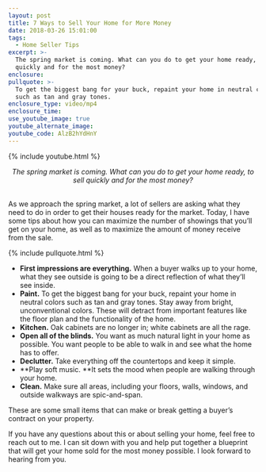 ```yaml
---
layout: post
title: 7 Ways to Sell Your Home for More Money
date: 2018-03-26 15:01:00
tags:
  - Home Seller Tips
excerpt: >-
  The spring market is coming. What can you do to get your home ready, to sell
  quickly and for the most money?
enclosure:
pullquote: >-
  To get the biggest bang for your buck, repaint your home in neutral colors
  such as tan and gray tones.
enclosure_type: video/mp4
enclosure_time:
use_youtube_image: true
youtube_alternate_image:
youtube_code: AlzB2hYdHnY
---
```


{% include youtube.html %}

<center><em>The spring market is coming. What can you do to get your home ready, to sell quickly and for the most money?</em></center>

<center>&nbsp;</center>

As we approach the spring market, a lot of sellers are asking what they need to do in order to get their houses ready for the market. Today, I have some tips about how you can maximize the number of showings that you’ll get on your home, as well as to maximize the amount of money receive from the sale.

{% include pullquote.html %}

* **First impressions are everything.** When a buyer walks up to your home, what they see outside is going to be a direct reflection of what they’ll see inside.
* **Paint.** To get the biggest bang for your buck, repaint your home in neutral colors such as tan and gray tones. Stay away from bright, unconventional colors. These will detract from important features like the floor plan and the functionality of the home.
* **Kitchen.** Oak cabinets are no longer in; white cabinets are all the rage.
* **Open all of the blinds.** You want as much natural light in your home as possible. You want people to be able to walk in and see what the home has to offer.
* **Declutter.** Take everything off the countertops and keep it simple.
* **Play soft music.&nbsp;**It sets the mood when people are walking through your home.&nbsp;
* **Clean.** Make sure all areas, including your floors, walls, windows, and outside walkways are spic-and-span.

These are some small items that can make or break getting a buyer’s contract on your property.

If you have any questions about this or about selling your home, feel free to reach out to me. I can sit down with you and help put together a blueprint that will get your home sold for the most money possible. I look forward to hearing from you.